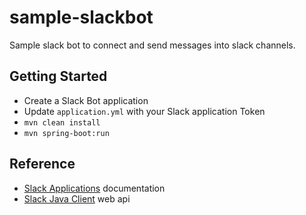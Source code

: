 # sample-slackbot

Sample slack bot to connect and send messages into slack channels.

## Getting Started

* Create a Slack Bot application
* Update `application.yml` with your Slack application Token  
* `mvn clean install`
* `mvn spring-boot:run`

## Reference

* [Slack Applications](https://api.slack.com/start/overview) documentation
* [Slack Java Client](https://api.slack.com/web) web api

